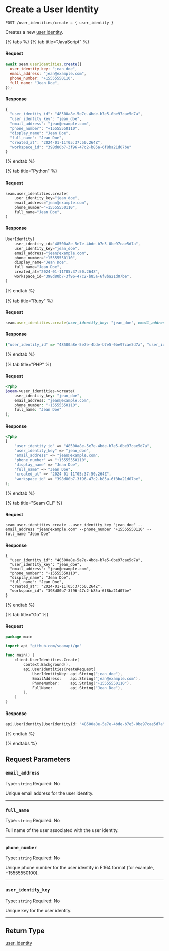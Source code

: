 # Create a User Identity

```
POST /user_identities/create ⇒ { user_identity }
```

Creates a new [user identity](https://docs.seam.co/latest/capability-guides/mobile-access-in-development/managing-mobile-app-user-accounts-with-user-identities#what-is-a-user-identity).

{% tabs %}
{% tab title="JavaScript" %}
#### Request

```javascript
await seam.userIdentities.create({
  user_identity_key: "jean_doe",
  email_address: "jean@example.com",
  phone_number: "+15555550110",
  full_name: "Jean Doe",
});
```

#### Response

```javascript
{
  "user_identity_id": "48500a8e-5e7e-4bde-b7e5-0be97cae5d7a",
  "user_identity_key": "jean_doe",
  "email_address": "jean@example.com",
  "phone_number": "+15555550110",
  "display_name": "Jean Doe",
  "full_name": "Jean Doe",
  "created_at": "2024-01-11T05:37:50.264Z",
  "workspace_id": "398d80b7-3f96-47c2-b85a-6f8ba21d07be"
}
```
{% endtab %}

{% tab title="Python" %}
#### Request

```python
seam.user_identities.create(
    user_identity_key="jean_doe",
    email_address="jean@example.com",
    phone_number="+15555550110",
    full_name="Jean Doe",
)
```

#### Response

```python
UserIdentity(
    user_identity_id="48500a8e-5e7e-4bde-b7e5-0be97cae5d7a",
    user_identity_key="jean_doe",
    email_address="jean@example.com",
    phone_number="+15555550110",
    display_name="Jean Doe",
    full_name="Jean Doe",
    created_at="2024-01-11T05:37:50.264Z",
    workspace_id="398d80b7-3f96-47c2-b85a-6f8ba21d07be",
)
```
{% endtab %}

{% tab title="Ruby" %}
#### Request

```ruby
seam.user_identities.create(user_identity_key: "jean_doe", email_address: "jean@example.com", phone_number: "+15555550110", full_name: "Jean Doe")
```

#### Response

```ruby
{"user_identity_id" => "48500a8e-5e7e-4bde-b7e5-0be97cae5d7a", "user_identity_key" => "jean_doe", "email_address" => "jean@example.com", "phone_number" => "+15555550110", "display_name" => "Jean Doe", "full_name" => "Jean Doe", "created_at" => "2024-01-11T05:37:50.264Z", "workspace_id" => "398d80b7-3f96-47c2-b85a-6f8ba21d07be"}
```
{% endtab %}

{% tab title="PHP" %}
#### Request

```php
<?php
$seam->user_identities->create(
    user_identity_key: "jean_doe",
    email_address: "jean@example.com",
    phone_number: "+15555550110",
    full_name: "Jean Doe"
);
```

#### Response

```php
<?php
[
    "user_identity_id" => "48500a8e-5e7e-4bde-b7e5-0be97cae5d7a",
    "user_identity_key" => "jean_doe",
    "email_address" => "jean@example.com",
    "phone_number" => "+15555550110",
    "display_name" => "Jean Doe",
    "full_name" => "Jean Doe",
    "created_at" => "2024-01-11T05:37:50.264Z",
    "workspace_id" => "398d80b7-3f96-47c2-b85a-6f8ba21d07be",
];
```
{% endtab %}

{% tab title="Seam CLI" %}
#### Request

```seam_cli
seam user-identities create --user_identity_key "jean_doe" --email_address "jean@example.com" --phone_number "+15555550110" --full_name "Jean Doe"
```

#### Response

```seam_cli
{
  "user_identity_id": "48500a8e-5e7e-4bde-b7e5-0be97cae5d7a",
  "user_identity_key": "jean_doe",
  "email_address": "jean@example.com",
  "phone_number": "+15555550110",
  "display_name": "Jean Doe",
  "full_name": "Jean Doe",
  "created_at": "2024-01-11T05:37:50.264Z",
  "workspace_id": "398d80b7-3f96-47c2-b85a-6f8ba21d07be"
}
```
{% endtab %}

{% tab title="Go" %}
#### Request

```go
package main

import api "github.com/seamapi/go"

func main() {
	client.UserIdentities.Create(
		context.Background(),
		api.UserIdentitiesCreateRequest{
			UserIdentityKey: api.String("jean_doe"),
			EmailAddress:    api.String("jean@example.com"),
			PhoneNumber:     api.String("+15555550110"),
			FullName:        api.String("Jean Doe"),
		},
	)
}
```

#### Response

```go
api.UserIdentity{UserIdentityId: "48500a8e-5e7e-4bde-b7e5-0be97cae5d7a", UserIdentityKey: "jean_doe", EmailAddress: "jean@example.com", PhoneNumber: "+15555550110", DisplayName: "Jean Doe", FullName: "Jean Doe", CreatedAt: "2024-01-11T05:37:50.264Z", WorkspaceId: "398d80b7-3f96-47c2-b85a-6f8ba21d07be"}
```
{% endtab %}

{% endtabs %}

## Request Parameters

### `email_address`

Type: `string`
Required: No

Unique email address for the user identity.

***

### `full_name`

Type: `string`
Required: No

Full name of the user associated with the user identity.

***

### `phone_number`

Type: `string`
Required: No

Unique phone number for the user identity in E.164 format (for example, +15555550100).

***

### `user_identity_key`

Type: `string`
Required: No

Unique key for the user identity.

***

## Return Type

[user\_identity](./)
